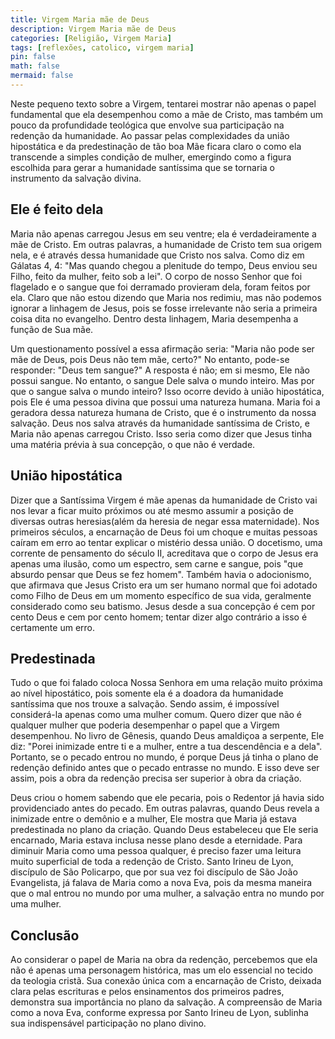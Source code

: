 ```yaml
---
title: Virgem Maria mãe de Deus
description: Virgem Maria mãe de Deus
categories: [Religião, Virgem Maria]
tags: [reflexões, catolico, virgem maria]
pin: false
math: false
mermaid: false
---
```


Neste pequeno texto sobre a Virgem, tentarei mostrar não apenas o papel fundamental que ela desempenhou como a mãe de Cristo, mas também um pouco da profundidade teológica que envolve sua participação na redenção da humanidade. Ao passar pelas complexidades da união hipostática e da predestinação de tão boa Mãe ficara claro o como ela transcende a simples condição de mulher, emergindo como a figura escolhida para gerar a humanidade santíssima que se tornaria o instrumento da salvação divina.

## Ele é feito dela

Maria não apenas carregou Jesus em seu ventre; ela é verdadeiramente a mãe de Cristo. Em outras palavras, a humanidade de Cristo tem sua origem nela, e é através dessa humanidade que Cristo nos salva. Como diz em Gálatas 4, 4: "Mas quando chegou a plenitude do tempo, Deus enviou seu Filho, feito da mulher, feito sob a lei". O corpo de nosso Senhor que foi flagelado e o sangue que foi derramado provieram dela, foram feitos por ela. Claro que não estou dizendo que Maria nos redimiu, mas não podemos ignorar a linhagem de Jesus, pois se fosse irrelevante não seria a primeira coisa dita no evangelho. Dentro desta linhagem, Maria desempenha a função de Sua mãe.

Um questionamento possível a essa afirmação seria: "Maria não pode ser mãe de Deus, pois Deus não tem mãe, certo?" No entanto, pode-se responder: "Deus tem sangue?" A resposta é não; em si mesmo, Ele não possui sangue. No entanto, o sangue Dele salva o mundo inteiro. Mas por que o sangue salva o mundo inteiro? Isso ocorre devido à união hipostática, pois Ele é uma pessoa divina que possui uma natureza humana. Maria foi a geradora dessa natureza humana de Cristo, que é o instrumento da nossa salvação. Deus nos salva através da humanidade santíssima de Cristo, e Maria não apenas carregou Cristo. Isso seria como dizer que Jesus tinha uma matéria prévia à sua concepção, o que não é verdade. 

## União hipostática

Dizer que a Santíssima Virgem é mãe apenas da humanidade de Cristo vai nos levar a ficar muito próximos ou até mesmo assumir a posição de diversas outras heresias(além da heresia de negar essa maternidade). Nos primeiros séculos, a encarnação de Deus foi um choque e muitas pessoas caíram em erro ao tentar explicar o mistério dessa união. O docetismo, uma corrente de pensamento do século II, acreditava que o corpo de Jesus era apenas uma ilusão, como um espectro, sem carne e sangue, pois "que absurdo pensar que Deus se fez homem". Também havia o adocionismo, que afirmava que Jesus Cristo era um ser humano normal que foi adotado como Filho de Deus em um momento específico de sua vida, geralmente considerado como seu batismo. Jesus desde a sua concepção é cem por cento Deus e cem por cento homem; tentar dizer algo contrário a isso é certamente um erro.

## Predestinada

Tudo o que foi falado coloca Nossa Senhora em uma relação muito próxima ao nível hipostático, pois somente ela é a doadora da humanidade santíssima que nos trouxe a salvação. Sendo assim, é impossível considerá-la apenas como uma mulher comum. Quero dizer que não é qualquer mulher que poderia desempenhar o papel que a Virgem desempenhou. No livro de Gênesis, quando Deus amaldiçoa a serpente, Ele diz: "Porei inimizade entre ti e a mulher, entre a tua descendência e a dela". Portanto, se o pecado entrou no mundo, é porque Deus já tinha o plano de redenção definido antes que o pecado entrasse no mundo. E isso deve ser assim, pois a obra da redenção precisa ser superior à obra da criação. 

Deus criou o homem sabendo que ele pecaria, pois o Redentor já havia sido providenciado antes do pecado. Em outras palavras, quando Deus revela a inimizade entre o demônio e a mulher, Ele mostra que Maria já estava predestinada no plano da criação. Quando Deus estabeleceu que Ele seria encarnado, Maria estava inclusa nesse plano desde a eternidade. Para diminuir Maria como uma pessoa qualquer, é preciso fazer uma leitura muito superficial de toda a redenção de Cristo. Santo Irineu de Lyon, discípulo de São Policarpo, que por sua vez foi discípulo de São João Evangelista, já falava de Maria como a nova Eva, pois da mesma maneira que o mal entrou no mundo por uma mulher, a salvação entra no mundo por uma mulher.

## Conclusão

Ao considerar o papel de Maria na obra da redenção, percebemos que ela não é apenas uma personagem histórica, mas um elo essencial no tecido da teologia cristã. Sua conexão única com a encarnação de Cristo, deixada clara pelas escrituras e pelos ensinamentos dos primeiros padres, demonstra sua importância no plano da salvação. A compreensão de Maria como a nova Eva, conforme expressa por Santo Irineu de Lyon, sublinha sua indispensável participação no plano divino.
